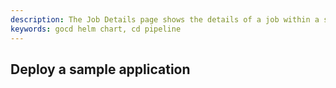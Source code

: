```yaml
---
description: The Job Details page shows the details of a job within a specific stage in your build pipeline.
keywords: gocd helm chart, cd pipeline
---
```


## Deploy a sample application